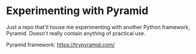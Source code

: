 # Experimenting with Pyramid

Just a repo that'll house me experimenting with another Python framework, Pyramid. Doesn't really contain anything of practical use.

Pyramid framework: https://trypyramid.com/
